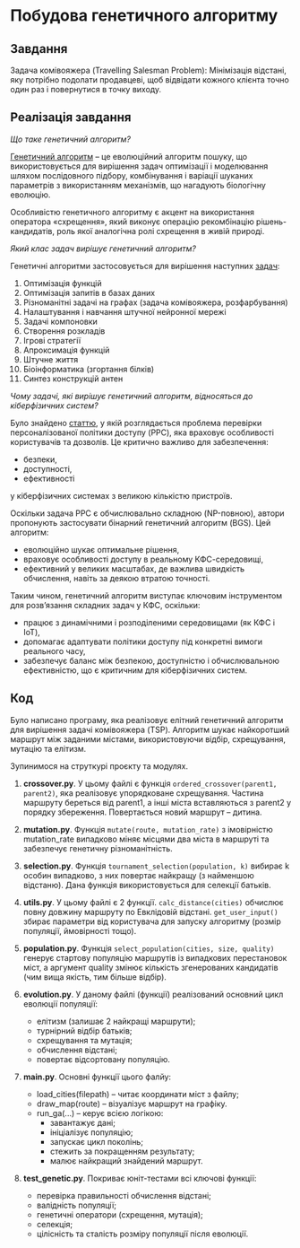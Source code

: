 # Побудова генетичного алгоритму
## Завдання
Задача комівояжера (Travelling Salesman Problem): Мінімізація відстані, яку потрібно подолати продавцеві, щоб відвідати кожного клієнта точно один раз і повернутися в точку виходу.
## Реалізація завдання
*Що таке генетичний алгоритм?*

[Генетичний алгоритм](https://uk.wikipedia.org/wiki/%D0%93%D0%B5%D0%BD%D0%B5%D1%82%D0%B8%D1%87%D0%BD%D0%B8%D0%B9_%D0%B0%D0%BB%D0%B3%D0%BE%D1%80%D0%B8%D1%82%D0%BC) – це еволюційний алгоритм пошуку, що використовується для вирішення задач оптимізації і моделювання шляхом послідовного підбору, комбінування і варіації шуканих параметрів з використанням механізмів, що нагадують біологічну еволюцію.

Особливістю генетичного алгоритму є акцент на використання оператора «схрещення», який виконує операцію рекомбінацію рішень-кандидатів, роль якої аналогічна ролі схрещення в живій природі.

*Який клас задач вирішує генетичний алгоритм?*

Генетичні алгоритми застосовується для вирішення наступних [задач](https://uk.wikipedia.org/wiki/%D0%93%D0%B5%D0%BD%D0%B5%D1%82%D0%B8%D1%87%D0%BD%D0%B8%D0%B9_%D0%B0%D0%BB%D0%B3%D0%BE%D1%80%D0%B8%D1%82%D0%BC):
1. Оптимізація функцій
2. Оптимізація запитів в базах даних
3. Різноманітні задачі на графах (задача комівояжера, розфарбування)
4. Налаштування і навчання штучної нейронної мережі
5. Задачі компоновки
6. Створення розкладів
7. Ігрові стратегії
8. Апроксимація функцій
9. Штучне життя
10. Біоінформатика (згортання білків)
11. Синтез конструкцій антен

*Чому задачі, які вирішує генетичний алгоритм, відносяться до кіберфізичних систем?*

Було знайдено [статтю](https://www.researchgate.net/publication/350831890_An_Improved_Genetic_Algorithm_for_Safety_and_Availability_Checking_in_Cyber-Physical_Systems), у якій розглядається проблема перевірки персоналізованої політики доступу (PPC), яка враховує особливості користувачів та дозволів. Це критично важливо для забезпечення:
+ безпеки,
+ доступності,
+ ефективності

у кіберфізичних системах з великою кількістю пристроїв.

Оскільки задача PPC є обчислювально складною (NP-повною), автори пропонують застосувати бінарний генетичний алгоритм (BGS). Цей алгоритм:
- еволюційно шукає оптимальне рішення,
- враховує особливості доступу в реальному КФС-середовищі,
- ефективний у великих масштабах, де важлива швидкість обчислення, навіть за деякою втратою точності.

Таким чином, генетичний алгоритм виступає ключовим інструментом для розв’язання складних задач у КФС, оскільки:
* працює з динамічними і розподіленими середовищами (як КФС і IoT),
* допомагає адаптувати політики доступу під конкретні вимоги реального часу,
* забезпечує баланс між безпекою, доступністю і обчислювальною ефективністю, що є критичним для кіберфізичних систем.

## Код
Було написано програму, яка реалізовує елітний генетичний алгоритм для вирішення задачі комівояжера (TSP). Алгоритм шукає найкоротший маршрут між заданими містами, використовуючи відбір, схрещування, мутацію та елітизм.

Зупинимося на струткурі проєкту та модулях.
1. **crossover.py**. У цьому файлі є функція `ordered_crossover(parent1, parent2)`, яка реалізовує упорядковане схрещування. Частина маршруту береться від parent1, а інші міста вставляються з parent2 у порядку збереження. Повертається новий маршрут – дитина.
2. **mutation.py**. Функція `mutate(route, mutation_rate)` з імовірністю mutation_rate випадково міняє місцями два міста в маршруті та забезпечує генетичну різноманітність.
3. **selection.py**. Функція `tournament_selection(population, k)` вибирає k особин випадково, з них повертає найкращу (з найменшою відстаню). Дана функція використовується для селекції батьків.
4. **utils.py**. У цьому файлі є 2 функції. `calc_distance(cities)` обчислює повну довжину маршруту по Евклідовій відстані. `get_user_input()` збирає параметри від користувача для запуску алгоритму (розмір популяції, ймовірності тощо).
5. **population.py**. Функція `select_population(cities, size, quality)` генерує стартову популяцію маршрутів із випадкових перестановок міст, а аргумент quality змінює кількість згенерованих кандидатів (чим вища якість, тим більше відбір).
6. **evolution.py**. У даному файлі (функції) реалізований основний цикл еволюції популяції:
   + елітизм (залишає 2 найкращі маршрути);
   + турнірний відбір батьків;
   + схрещування та мутація;
   + обчислення відстані;
   + повертає відсортовану популяцію.
  
  7. **main.py**. Основні функції цього фалйу:
     * load_cities(filepath) – читає координати міст з файлу;
     * draw_map(route) – візуалізує маршрут на графіку.
     * run_ga(...) – керує всією логікою:
       - завантажує дані;
       - ініціалізує популяцію;
       - запускає цикл поколінь;
       - стежить за покращенням результату;
       - малює найкращий знайдений маршрут.

  8. **test_genetic.py**. Покриває юніт-тестами всі ключові функції:
     + перевірка правильності обчислення відстані;
     + валідність популяції;
     + генетичні оператори (схрещення, мутація);
     + селекція;
     + цілісність та сталість розміру популяції після еволюції.
  
